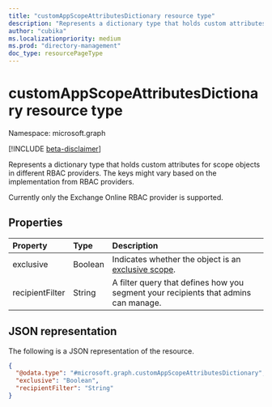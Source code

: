 ```yaml
---
title: "customAppScopeAttributesDictionary resource type"
description: "Represents a dictionary type that holds custom attributes for scope objects in different RBAC providers."
author: "cubika"
ms.localizationpriority: medium
ms.prod: "directory-management"
doc_type: resourcePageType
---
```


# customAppScopeAttributesDictionary resource type

Namespace: microsoft.graph

[!INCLUDE [beta-disclaimer](../../includes/beta-disclaimer.md)]

Represents a dictionary type that holds custom attributes for scope objects in different RBAC providers. The keys might vary based on the implementation from RBAC providers.

Currently only the Exchange Online RBAC provider is supported.

## Properties

<!--### For an Exchange Online provider-->
|Property|Type|Description|
|:---|:---|:---|
|exclusive | Boolean | Indicates whether the object is an [exclusive scope](/exchange/understanding-exclusive-scopes-exchange-2013-help). |
|recipientFilter| String | A filter query that defines how you segment your recipients that admins can manage. |

## JSON representation

The following is a JSON representation of the resource.

<!-- {
  "blockType": "resource",
  "@odata.type": "microsoft.graph.customAppScopeAttributesDictionary"
}
-->
``` json
{
  "@odata.type": "#microsoft.graph.customAppScopeAttributesDictionary",
  "exclusive": "Boolean",
  "recipientFilter": "String"
}
```
